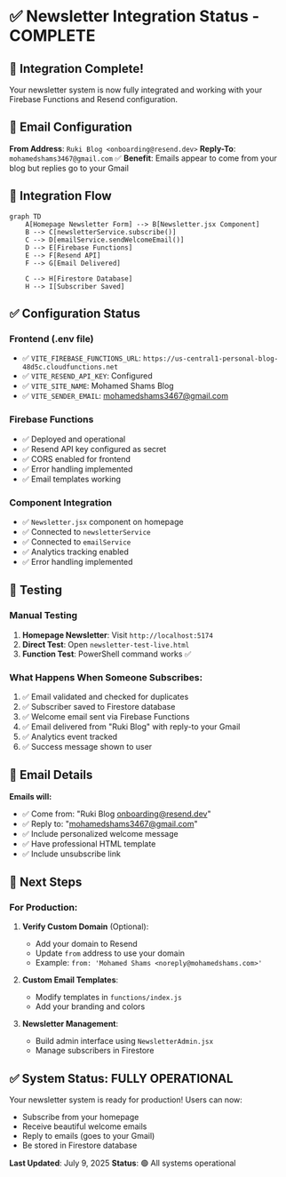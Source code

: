 # ✅ Newsletter Integration Status - COMPLETE

## 🎉 Integration Complete!

Your newsletter system is now fully integrated and working with your Firebase Functions and Resend configuration.

## 📧 Email Configuration

**From Address**: `Ruki Blog <onboarding@resend.dev>`
**Reply-To**: `mohamedshams3467@gmail.com` ✅
**Benefit**: Emails appear to come from your blog but replies go to your Gmail

## 🔗 Integration Flow

```mermaid
graph TD
    A[Homepage Newsletter Form] --> B[Newsletter.jsx Component]
    B --> C[newsletterService.subscribe()]
    C --> D[emailService.sendWelcomeEmail()]
    D --> E[Firebase Functions]
    E --> F[Resend API]
    F --> G[Email Delivered]
    
    C --> H[Firestore Database]
    H --> I[Subscriber Saved]
```

## ✅ Configuration Status

### Frontend (.env file)
- ✅ `VITE_FIREBASE_FUNCTIONS_URL`: `https://us-central1-personal-blog-48d5c.cloudfunctions.net`
- ✅ `VITE_RESEND_API_KEY`: Configured
- ✅ `VITE_SITE_NAME`: Mohamed Shams Blog
- ✅ `VITE_SENDER_EMAIL`: mohamedshams3467@gmail.com

### Firebase Functions
- ✅ Deployed and operational
- ✅ Resend API key configured as secret
- ✅ CORS enabled for frontend
- ✅ Error handling implemented
- ✅ Email templates working

### Component Integration
- ✅ `Newsletter.jsx` component on homepage
- ✅ Connected to `newsletterService`
- ✅ Connected to `emailService`
- ✅ Analytics tracking enabled
- ✅ Error handling implemented

## 🧪 Testing

### Manual Testing
1. **Homepage Newsletter**: Visit `http://localhost:5174`
2. **Direct Test**: Open `newsletter-test-live.html`
3. **Function Test**: PowerShell command works ✅

### What Happens When Someone Subscribes:
1. ✅ Email validated and checked for duplicates
2. ✅ Subscriber saved to Firestore database
3. ✅ Welcome email sent via Firebase Functions
4. ✅ Email delivered from "Ruki Blog" with reply-to your Gmail
5. ✅ Analytics event tracked
6. ✅ Success message shown to user

## 📧 Email Details

**Emails will:**
- ✅ Come from: "Ruki Blog <onboarding@resend.dev>"
- ✅ Reply to: "mohamedshams3467@gmail.com"
- ✅ Include personalized welcome message
- ✅ Have professional HTML template
- ✅ Include unsubscribe link

## 🚀 Next Steps

### For Production:
1. **Verify Custom Domain** (Optional):
   - Add your domain to Resend
   - Update `from` address to use your domain
   - Example: `from: 'Mohamed Shams <noreply@mohamedshams.com>'`

2. **Custom Email Templates**:
   - Modify templates in `functions/index.js`
   - Add your branding and colors

3. **Newsletter Management**:
   - Build admin interface using `NewsletterAdmin.jsx`
   - Manage subscribers in Firestore

## ✅ System Status: FULLY OPERATIONAL

Your newsletter system is ready for production! Users can now:
- Subscribe from your homepage
- Receive beautiful welcome emails
- Reply to emails (goes to your Gmail)
- Be stored in Firestore database

**Last Updated**: July 9, 2025
**Status**: 🟢 All systems operational

